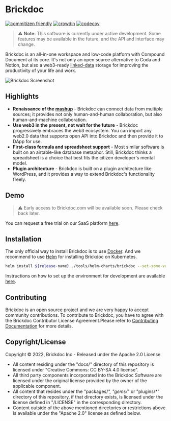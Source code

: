 # Brickdoc

[![commitizen friendly](https://img.shields.io/badge/commitizen-friendly-brightgreen.svg)](http://commitizen.github.io/cz-cli/)
[![crowdin](https://badges.crowdin.net/brickdoc/localized.svg)](https://crowdin.com/project/brickdoc)
[![codecov](https://codecov.io/gh/brickdoc/brickdoc/branch/main/graph/badge.svg?token=x3u3HXQA0P)](https://codecov.io/gh/brickdoc/brickdoc)

> :warning: **Note:** This software is currently under active development. Some features may be available in the future, and the API and interface may change.

Brickdoc is an all-in-one workspace and low-code platform with Compound Document at its core. It's not only an open source alternative to Coda and Notion,
but also a web3-ready [linked-data](https://www.w3.org/standards/semanticweb/data) storage for improving the productivity of your life and work.

![Brickdoc Screenshot](https://pub.us-edge.brickdocusercontent.com/corp/github-growthing/screenshot.png)

## Highlights

- **Renaissance of the [mashup](<https://en.wikipedia.org/wiki/Mashup_(web_application_hybrid)>)** - Brickdoc can connect data from multiple sources; it provides not only human-and-human collaboration, but also human-and-machine collaboration.
- **Use web3 in the present, not wait for the future** - Brickdoc progressively embraces the web3 ecosystem. You can import any web2.0 data that supports open API into Brickdoc and then provide it to DApp for use.
- **First-class formula and spreadsheet support** - Most similar software is built on an airtable-like database metaphor. Still, Brickdoc thinks a spreadsheet is a choice that best fits the citizen developer's mental model.
- **Plugin architecture** - Brickdoc is built on a plugin architecture like WordPress, and it provides a way to extend Brickdoc's functionality freely.

## Demo

> :warning: Early access to Brickdoc.com will be available soon. Please check back later.

You can request a free trial on our SaaS platform [here](https://brickdoc.com/).

## Installation

The only official way to install Brickdoc is to use [Docker](https://www.docker.io/). And we recommend to use [Helm](https://helm.sh/docs/intro/quickstart/) for installing Brickdoc on Kubernetes.

```bash
helm install ${release-name} ./tools/helm-charts/brickdoc --set-some-variable=some-value
```

Instructions on how to set up the environment for development are available [here](./docs/SETUP_DEV_ENV.md).

## Contributing

Brickdoc is an open source project and we are very happy to accept community contributions. To contribute to Brickdoc, you have to agree with the Brickdoc Contributor License Agreement.Please refer to [Contributing Documentation](./docs/CONTRIBUTING.md) for more details.

## Copyright/License

Copyright © 2022, Brickdoc Inc - Released under the Apache 2.0 License

- All content residing under the "docs/" directory of this repository is licensed under "Creative Commons: CC BY-SA 4.0 license".
- All third party components incorporated into the Brickdoc Software are licensed under the original license provided by the owner of the applicable component.
- All content that resides under the "packages/_", "gems/_" or "plugins/\*" directory of this repository, if that directory exists, is licensed under the license defined in "/LICENSE" in the corresponding directory.
- Content outside of the above mentioned directories or restrictions above is available under the "Apache 2.0" license as defined below.
